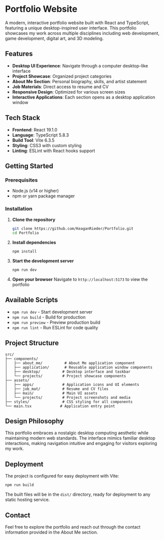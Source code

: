 # Portfolio Website

A modern, interactive portfolio website built with React and TypeScript, featuring a unique desktop-inspired user interface. This portfolio showcases my work across multiple disciplines including web development, game development, digital art, and 3D modeling.

##  Features

- **Desktop UI Experience**: Navigate through a computer desktop-like interface
- **Project Showcase**: Organized project categories
- **About Me Section**: Personal biography, skills, and artist statement
- **Job Materials**: Direct access to resume and CV
- **Responsive Design**: Optimized for various screen sizes
- **Interactive Applications**: Each section opens as a desktop application window

##  Tech Stack

- **Frontend**: React 19.1.0
- **Language**: TypeScript 5.8.3
- **Build Tool**: Vite 6.3.5
- **Styling**: CSS3 with custom styling
- **Linting**: ESLint with React hooks support

##  Getting Started

### Prerequisites
- Node.js (v14 or higher)
- npm or yarn package manager

### Installation

1. **Clone the repository**
   ```bash
   git clone https://github.com/KeaganRieder/Portfolio.git
   cd Portfolio
   ```

2. **Install dependencies**
   ```bash
   npm install
   ```

3. **Start the development server**
   ```bash
   npm run dev
   ```

4. **Open your browser**
   Navigate to `http://localhost:5173` to view the portfolio

## Available Scripts

- `npm run dev` - Start development server
- `npm run build` - Build for production
- `npm run preview` - Preview production build
- `npm run lint` - Run ESLint for code quality

## Project Structure

```
src/
├── components/
│   ├── about_me/          # About Me application component
│   ├── application/       # Reusable application window components
│   ├── desktop/          # Desktop interface and taskbar
│   └── projects/         # Project showcase components
├── assets/
│   ├── apps/             # Application icons and UI elements
│   ├── job_mat/          # Resume and CV files
│   ├── main/             # Main UI assets
│   └── projects/         # Project screenshots and media
├── styles/               # CSS styling for all components
└── main.tsx             # Application entry point
```

##  Design Philosophy

This portfolio embraces a nostalgic desktop computing aesthetic while maintaining modern web standards. The interface mimics familiar desktop interactions, making navigation intuitive and engaging for visitors exploring my work.

##  Deployment

The project is configured for easy deployment with Vite:

```bash
npm run build
```

The built files will be in the `dist/` directory, ready for deployment to any static hosting service.

##  Contact

Feel free to explore the portfolio and reach out through the contact information provided in the About Me section.



